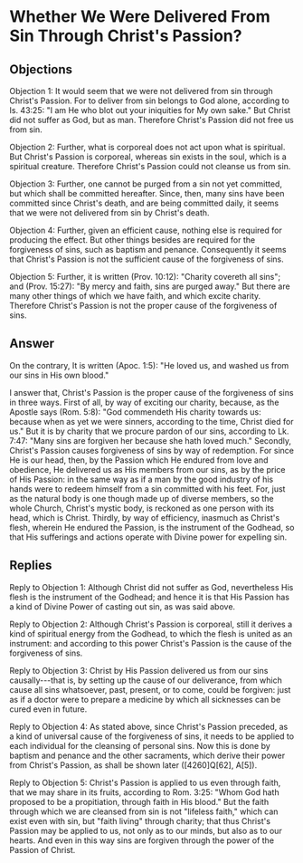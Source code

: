 # Whether We Were Delivered From Sin Through Christ's Passion?

## Objections

Objection 1: It would seem that we were not delivered from sin through Christ's Passion. For to deliver from sin belongs to God alone, according to Is. 43:25: "I am He who blot out your iniquities for My own sake." But Christ did not suffer as God, but as man. Therefore Christ's Passion did not free us from sin.

Objection 2: Further, what is corporeal does not act upon what is spiritual. But Christ's Passion is corporeal, whereas sin exists in the soul, which is a spiritual creature. Therefore Christ's Passion could not cleanse us from sin.

Objection 3: Further, one cannot be purged from a sin not yet committed, but which shall be committed hereafter. Since, then, many sins have been committed since Christ's death, and are being committed daily, it seems that we were not delivered from sin by Christ's death.

Objection 4: Further, given an efficient cause, nothing else is required for producing the effect. But other things besides are required for the forgiveness of sins, such as baptism and penance. Consequently it seems that Christ's Passion is not the sufficient cause of the forgiveness of sins.

Objection 5: Further, it is written (Prov. 10:12): "Charity covereth all sins"; and (Prov. 15:27): "By mercy and faith, sins are purged away." But there are many other things of which we have faith, and which excite charity. Therefore Christ's Passion is not the proper cause of the forgiveness of sins.

## Answer

On the contrary, It is written (Apoc. 1:5): "He loved us, and washed us from our sins in His own blood."

I answer that, Christ's Passion is the proper cause of the forgiveness of sins in three ways. First of all, by way of exciting our charity, because, as the Apostle says (Rom. 5:8): "God commendeth His charity towards us: because when as yet we were sinners, according to the time, Christ died for us." But it is by charity that we procure pardon of our sins, according to Lk. 7:47: "Many sins are forgiven her because she hath loved much." Secondly, Christ's Passion causes forgiveness of sins by way of redemption. For since He is our head, then, by the Passion which He endured from love and obedience, He delivered us as His members from our sins, as by the price of His Passion: in the same way as if a man by the good industry of his hands were to redeem himself from a sin committed with his feet. For, just as the natural body is one though made up of diverse members, so the whole Church, Christ's mystic body, is reckoned as one person with its head, which is Christ. Thirdly, by way of efficiency, inasmuch as Christ's flesh, wherein He endured the Passion, is the instrument of the Godhead, so that His sufferings and actions operate with Divine power for expelling sin.

## Replies

Reply to Objection 1: Although Christ did not suffer as God, nevertheless His flesh is the instrument of the Godhead; and hence it is that His Passion has a kind of Divine Power of casting out sin, as was said above.

Reply to Objection 2: Although Christ's Passion is corporeal, still it derives a kind of spiritual energy from the Godhead, to which the flesh is united as an instrument: and according to this power Christ's Passion is the cause of the forgiveness of sins.

Reply to Objection 3: Christ by His Passion delivered us from our sins causally---that is, by setting up the cause of our deliverance, from which cause all sins whatsoever, past, present, or to come, could be forgiven: just as if a doctor were to prepare a medicine by which all sicknesses can be cured even in future.

Reply to Objection 4: As stated above, since Christ's Passion preceded, as a kind of universal cause of the forgiveness of sins, it needs to be applied to each individual for the cleansing of personal sins. Now this is done by baptism and penance and the other sacraments, which derive their power from Christ's Passion, as shall be shown later ([4260]Q[62], A[5]).

Reply to Objection 5: Christ's Passion is applied to us even through faith, that we may share in its fruits, according to Rom. 3:25: "Whom God hath proposed to be a propitiation, through faith in His blood." But the faith through which we are cleansed from sin is not "lifeless faith," which can exist even with sin, but "faith living" through charity; that thus Christ's Passion may be applied to us, not only as to our minds, but also as to our hearts. And even in this way sins are forgiven through the power of the Passion of Christ.